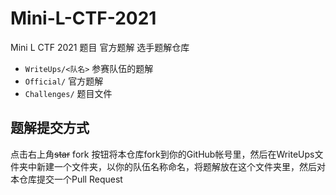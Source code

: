 # Mini-L-CTF-2021

Mini L CTF 2021 题目 官方题解 选手题解仓库

- `WriteUps/<队名>` 参赛队伍的题解
- `Official/` 官方题解
- `Challenges/` 题目文件

## 题解提交方式

点击右上角~~star~~ fork 按钮将本仓库fork到你的GitHub帐号里，然后在WriteUps文件夹中新建一个文件夹，以你的队伍名称命名，将题解放在这个文件夹里，然后对本仓库提交一个Pull Request